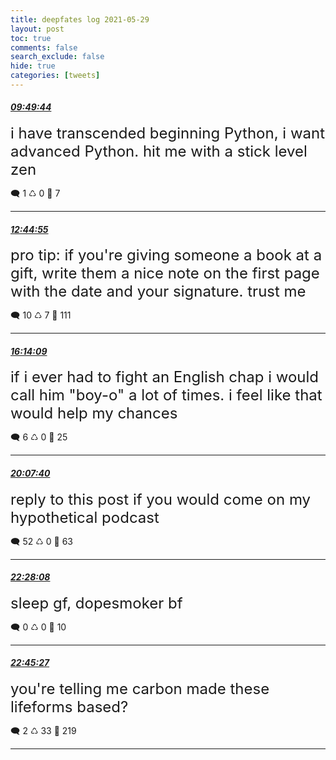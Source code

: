 ```yaml
---
title: deepfates log 2021-05-29
layout: post
toc: true
comments: false
search_exclude: false
hide: true
categories: [tweets]
---
```



#### <a href = "https://twitter.com/deepfates/status/1398667886172852233">*09:49:44*</a>

<font size="5">i have transcended beginning Python, i want advanced Python. hit me with a stick level zen</font>



🗨️ 1 ♺ 0 🤍  7   

---
    
#### <a href = "https://twitter.com/deepfates/status/1398711971969593351">*12:44:55*</a>

<font size="5">pro tip: if you're giving someone a book at a gift, write them a nice note on the first page with the date and your signature. trust me</font>



🗨️ 10 ♺ 7 🤍  111   

---
    
#### <a href = "https://twitter.com/deepfates/status/1398764627115139073">*16:14:09*</a>

<font size="5">if i ever had to fight an English chap i would call him "boy-o" a lot of times. i feel like that would help my chances</font>



🗨️ 6 ♺ 0 🤍  25   

---
    
#### <a href = "https://twitter.com/deepfates/status/1398823394250948614">*20:07:40*</a>

<font size="5">reply to this post if you would come on my hypothetical podcast</font>



🗨️ 52 ♺ 0 🤍  63   

---
    
#### <a href = "https://twitter.com/deepfates/status/1398858741672333317">*22:28:08*</a>

<font size="5">sleep gf, dopesmoker bf</font>



🗨️ 0 ♺ 0 🤍  10   

---
    
#### <a href = "https://twitter.com/deepfates/status/1398863101735354373">*22:45:27*</a>

<font size="5">you're telling me carbon made these lifeforms based?</font>



🗨️ 2 ♺ 33 🤍  219   

---
    
            

